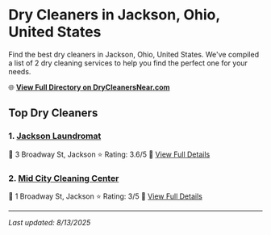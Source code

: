 # Dry Cleaners in Jackson, Ohio, United States

Find the best dry cleaners in Jackson, Ohio, United States. We've compiled a list of 2 dry cleaning services to help you find the perfect one for your needs.

🌐 **[View Full Directory on DryCleanersNear.com](https://drycleanersnear.com/city/US/Ohio/Jackson)**

## Top Dry Cleaners

### 1. [Jackson Laundromat](https://drycleanersnear.com/dryCleaner/6870702cf0d34636f22da10e/jackson-laundromat)
📍 3 Broadway St, Jackson
⭐ Rating: 3.6/5
🔗 [View Full Details](https://drycleanersnear.com/dryCleaner/6870702cf0d34636f22da10e/jackson-laundromat)

### 2. [Mid City Cleaning Center](https://drycleanersnear.com/dryCleaner/6870702df0d34636f22da12e/mid-city-cleaning-center)
📍 1 Broadway St, Jackson
⭐ Rating: 3/5
🔗 [View Full Details](https://drycleanersnear.com/dryCleaner/6870702df0d34636f22da12e/mid-city-cleaning-center)


---

*Last updated: 8/13/2025*
